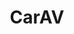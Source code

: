 ---
title: CarAV
crosslinks:
- BuildaCarAVForMe
- carAVclassifieds
- SciontC
- UserCars
- projectcar
- Volkswagen
- mechanics
- f150
- videos
- diysound
- u_melchiormac
- Miata
- Shitty_Car_Mods
- Roadcam
- AMAAggregator
- Wellworn
- OutOfTheLoop
- test
- AMG
- AskReddit
---